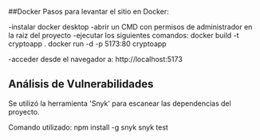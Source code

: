 ##Docker
Pasos para levantar el sitio en Docker:

-instalar docker desktop
-abrir un CMD con permisos de administrador  en la raiz del proyecto
-ejecutar los siguientes comandos:
    docker build -t cryptoapp .
    docker run -d -p 5173:80 cryptoapp

-acceder desde el navegador a: http://localhost:5173


## Análisis de Vulnerabilidades

Se utilizó la herramienta 'Snyk' para escanear las dependencias del proyecto.

Comando utilizado:
    npm install -g snyk
    snyk test

